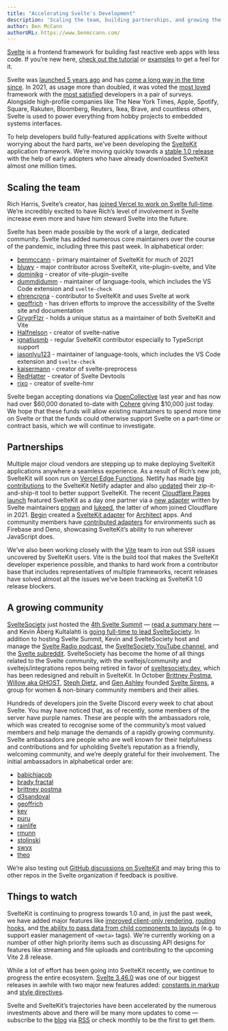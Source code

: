 ```yaml
---
title: "Accelerating Svelte's Development"
description: 'Scaling the team, building partnerships, and growing the community'
author: Ben McCann
authorURL: https://www.benmccann.com/
---
```


[Svelte](/) is a frontend framework for building fast reactive web apps with less code. If you’re new here, [check out the tutorial](/tutorial) or [examples](/examples) to get a feel for it.

Svelte was [launched 5 years ago](https://news.ycombinator.com/item?id=13069841) and has [come a long way in the time since](https://www.youtube.com/watch?v=YeY5M29-WcY). In 2021, as usage more than doubled, it was voted the [most loved](https://insights.stackoverflow.com/survey/2021#section-most-loved-dreaded-and-wanted-web-frameworks) framework with the [most satisfied](https://2020.stateofjs.com/en-US/technologies/front-end-frameworks/) developers in a pair of surveys. Alongside high-profile companies like The New York Times, Apple, Spotify, Square, Rakuten, Bloomberg, Reuters, Ikea, Brave, and countless others, Svelte is used to power everything from hobby projects to embedded systems interfaces.

To help developers build fully-featured applications with Svelte without worrying about the hard parts, we’ve been developing the [SvelteKit](https://kit.svelte.dev/) application framework. We’re moving quickly towards a [stable 1.0 release](https://github.com/sveltejs/kit/issues?q=is%3Aopen+is%3Aissue+milestone%3A1.0) with the help of early adopters who have already downloaded SvelteKit almost one million times.

## Scaling the team

Rich Harris, Svelte’s creator, has [joined Vercel to work on Svelte full-time](https://vercel.com/blog/vercel-welcomes-rich-harris-creator-of-svelte). We’re incredibly excited to have Rich’s level of involvement in Svelte increase even more and have him steward Svelte into the future.

Svelte has been made possible by the work of a large, dedicated community. Svelte has added numerous core maintainers over the course of the pandemic, including three this past week. In alphabetical order:

- [benmccann](https://github.com/benmccann) - primary maintainer of SvelteKit for much of 2021
- [bluwy](https://github.com/bluwy) - major contributor across SvelteKit, vite-plugin-svelte, and Vite
- [dominikg](https://github.com/dominikg) - creator of vite-plugin-svelte
- [dummdidumm](https://github.com/dummdidumm) - maintainer of language-tools, which includes the VS Code extension and `svelte-check`
- [ehrencrona](https://github.com/ehrencrona) - contributor to SvelteKit and uses Svelte at work
- [geoffrich](https://github.com/geoffrich) - has driven efforts to improve the accessibility of the Svelte site and documentation
- [GrygrFlzr](https://github.com/GrygrFlzr) - holds a unique status as a maintainer of both SvelteKit and Vite
- [Halfnelson](https://github.com/Halfnelson) - creator of svelte-native
- [ignatiusmb](https://github.com/ignatiusmb) - regular SvelteKit contributor especially to TypeScript support
- [jasonlyu123](https://github.com/jasonlyu123) - maintainer of language-tools, which includes the VS Code extension and `svelte-check`
- [kaisermann](https://github.com/kaisermann) - creator of svelte-preprocess
- [RedHatter](https://github.com/RedHatter) - creator of Svelte Devtools
- [rixo](https://github.com/rixo) - creator of svelte-hmr

Svelte began accepting donations via [OpenCollective](https://opencollective.com/svelte) last year and has now had over $60,000 donated to-date with [Cohere](https://cohere.ai/) giving $10,000 just today. We hope that these funds will allow existing maintainers to spend more time on Svelte or that the funds could otherwise support Svelte on a part-time or contract basis, which we will continue to investigate.

## Partnerships

Multiple major cloud vendors are stepping up to make deploying SvelteKit applications anywhere a seamless experience. As a result of Rich’s new job, SvelteKit will soon run on [Vercel Edge Functions](https://vercel.com/features/edge-functions). Netlify has made [big contributions](https://github.com/sveltejs/kit/pull/2113) to the SvelteKit Netlify adapter and also [updated](https://github.com/dependents/node-precinct/pull/88) their zip-it-and-ship-it tool to better support SvelteKit. The recent [Cloudflare Pages launch](https://blog.cloudflare.com/cloudflare-pages-goes-full-stack/) featured SvelteKit as a day one partner via a [new adapter](https://github.com/sveltejs/kit/tree/master/packages/adapter-cloudflare) written by Svelte maintainers [pngwn](https://twitter.com/evilpingwin) and [lukeed](https://twitter.com/lukeed05), the latter of whom joined Cloudflare in 2021. [Begin](https://begin.com) created a [SvelteKit adapter](https://github.com/architect/sveltekit-adapter) for [Architect](https://arc.codes) apps. And community members have [contributed adapters](https://sveltesociety.dev/packages?tag=svelte-kit-adapters) for environments such as Firebase and Deno, showcasing SvelteKit’s ability to run wherever JavaScript does.

We’ve also been working closely with the [Vite](https://vitejs.dev) team to iron out SSR issues uncovered by SvelteKit users. Vite is the build tool that makes the SvelteKit developer experience possible, and thanks to hard work from a contributor base that includes representatives of multiple frameworks, recent releases have solved almost all the issues we’ve been tracking as SvelteKit 1.0 release blockers.

## A growing community

[SvelteSociety](https://sveltesociety.dev/) just hosted the [4th Svelte Summit](https://sveltesummit.com/) — [read a summary here](https://svelte.dev/blog/whats-new-in-svelte-december-2021#what-happened-at-svelte-summit) — and Kevin Åberg Kultalahti is [going full-time to lead SvelteSociety](https://twitter.com/kevmodrome/status/1463151477174714373). In addition to hosting Svelte Summit, Kevin and SvelteSociety host and manage the [Svelte Radio podcast](https://www.svelteradio.com/), the [SvelteSociety YouTube channel](https://www.youtube.com/SvelteSociety), and the [Svelte subreddit](https://www.reddit.com/r/sveltejs). SvelteSociety has become the home of all things related to the Svelte community, with the sveltejs/community and sveltejs/integrations repos being retired in favor of [sveltesociety.dev](https://sveltesociety.dev/), which has been redesigned and rebuilt in SvelteKit. In October [Brittney Postma](https://github.com/brittneypostma), [Willow aka GHOST](https://ghostdev.xyz), [Steph Dietz](https://github.com/StephDietz), and [Gen Ashley](https://twitter.com/coderinheels) founded [Svelte Sirens](https://sveltesirens.dev/), a group for women & non-binary community members and their allies.

Hundreds of developers join the Svelte Discord every week to chat about Svelte. You may have noticed that, as of recently, some members of the server have purple names. These are people with the ambassadors role, which was created to recognise some of the community’s most valued members and help manage the demands of a rapidly growing community. Svelte ambassadors are people who are well known for their helpfulness and contributions and for upholding Svelte’s reputation as a friendly, welcoming community, and we’re deeply grateful for their involvement. The initial ambassadors in alphabetical order are:

- [babichjacob](https://github.com/babichjacob)
- [brady fractal](https://github.com/FractalHQ)
- [brittney postma](https://github.com/brittneypostma)
- [d3sandoval](https://github.com/d3sandoval)
- [geoffrich](https://github.com/geoffrich)
- [kev](https://github.com/kevmodrome)
- [puru](https://github.com/PuruVJ)
- [rainlife](https://github.com/stephane-vanraes)
- [rmunn](https://github.com/rmunn)
- [stolinski](https://github.com/stolinski)
- [swyx](https://github.com/sw-yx)
- [theo](https://github.com/theo-steiner)

We’re also testing out [GitHub discussions on SvelteKit](https://github.com/sveltejs/kit/discussions) and may bring this to other repos in the Svelte organization if feedback is positive.

## Things to watch

SvelteKit is continuing to progress towards 1.0 and, in just the past week, we have added major features like [improved client-only rendering](https://github.com/sveltejs/kit/pull/2804), [routing hooks](https://github.com/sveltejs/kit/pull/3293), and [the ability to pass data from child components to layouts](https://github.com/sveltejs/kit/pull/3252) (e.g. to support easier management of `<meta>` tags). We're currently working on a number of other high priority items such as discussing API designs for features like streaming and file uploads and contributing to the upcoming Vite 2.8 release.

While a lot of effort has been going into SvelteKit recently, we continue to progress the entire ecosystem. [Svelte 3.46.0](https://github.com/sveltejs/svelte/blob/master/CHANGELOG.md#3460) was one of our biggest releases in awhile with two major new features added: [constants in markup](https://github.com/sveltejs/rfcs/blob/master/text/0007-markup-constants.md) and [style directives](https://github.com/sveltejs/rfcs/blob/master/text/0008-style-directives.md).

Svelte and SvelteKit’s trajectories have been accelerated by the numerous investments above and there will be many more updates to come — subscribe to the [blog](/blog) via [RSS](https://svelte.dev/blog/rss.xml) or check monthly to be the first to get them.
